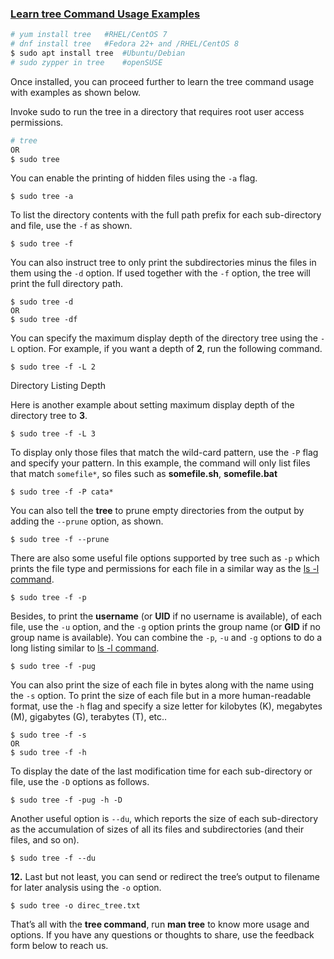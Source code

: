 ### [Learn tree Command Usage Examples](https://www.tecmint.com/linux-tree-command-examples/)

```bash
# yum install tree	 #RHEL/CentOS 7
# dnf install tree	 #Fedora 22+ and /RHEL/CentOS 8
$ sudo apt install tree	 #Ubuntu/Debian
# sudo zypper in tree 	 #openSUSE
```

Once installed, you can proceed further to learn the tree command usage with examples as shown below.

Invoke sudo to run the tree in a directory that requires root user access permissions.

```bash
# tree
OR
$ sudo tree
```

You can enable the printing of hidden files using the `-a` flag.

```
$ sudo tree -a
```

To list the directory contents with the full path prefix for each sub-directory and file, use the `-f` as shown.

```
$ sudo tree -f
```

You can also instruct tree to only print the subdirectories minus the files in them using the `-d` option. If used together with the `-f` option, the tree will print the full directory path.

```
$ sudo tree -d 
OR
$ sudo tree -df
```

You can specify the maximum display depth of the directory tree using the `-L` option. For example, if you want a depth of **2**, run the following command.

```
$ sudo tree -f -L 2
```

Directory Listing Depth

Here is another example about setting maximum display depth of the directory tree to **3**.

```
$ sudo tree -f -L 3
```

To display only those files that match the wild-card pattern, use the `-P` flag and specify your pattern. In this example, the command will only list files that match `somefile*`, so files such as **somefile.sh**, **somefile.bat**

```
$ sudo tree -f -P cata*
```

You can also tell the **tree** to prune empty directories from the output by adding the `--prune` option, as shown.

```
$ sudo tree -f --prune
```

There are also some useful file options supported by tree such as `-p` which prints the file type and permissions for each file in a similar way as the [ls -l command](https://www.tecmint.com/tag/linux-ls-command/).

```
$ sudo tree -f -p 
```

Besides, to print the **username** (or **UID** if no username is available), of each file, use the `-u` option, and the `-g` option prints the group name (or **GID** if no group name is available). You can combine the `-p`, `-u` and `-g` options to do a long listing similar to [ls -l command](https://www.tecmint.com/tag/linux-ls-command/).

```
$ sudo tree -f -pug
```

You can also print the size of each file in bytes along with the name using the `-s` option. To print the size of each file but in a more human-readable format, use the `-h` flag and specify a size letter for kilobytes (K), megabytes (M), gigabytes (G), terabytes (T), etc..

```
$ sudo tree -f -s
OR
$ sudo tree -f -h
```

To display the date of the last modification time for each sub-directory or file, use the `-D` options as follows.

```
$ sudo tree -f -pug -h -D
```

Another useful option is `--du`, which reports the size of each sub-directory as the accumulation of sizes of all its files and subdirectories (and their files, and so on).

```
$ sudo tree -f --du
```

**12.** Last but not least, you can send or redirect the tree’s output to filename for later analysis using the `-o` option.

```
$ sudo tree -o direc_tree.txt
```

That’s all with the **tree command**, run **man tree** to know more usage and options. If you have any questions or thoughts to share, use the feedback form below to reach us.